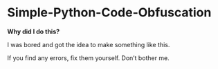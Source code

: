 # Simple-Python-Code-Obfuscation

**Why did I do this?**

I was bored and got the idea to make something like this.

If you find any errors, fix them yourself. Don’t bother me.

